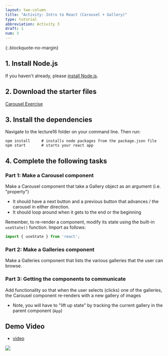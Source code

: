 ```yaml
---
layout: two-column
title: "Activity: Intro to React (Carousel + Gallery)"
type: tutorial
abbreviation: Activity 3
draft: 1
num: 3
---
```


{:.blockquote-no-margin}
## 1. Install Node.js
If you haven't already, please <a href="https://nodejs.org/en/download/">install Node.js</a>.

## 2. Download the starter files
<a href="/fall2024/course-files/lectures/lecture16.zip" class="nu-button">Carousel Exercise <i class="fas fa-download"></i></a>


## 3. Install the dependencies
Navigate to the lecture16 folder on your command line. Then run:

```shell
npm install     # installs node packages from the package.json file
npm start       # starts your react app
```

## 4. Complete the following tasks

### Part 1: Make a Carousel component 

Make a Carousel component that take a Gallery object as an argument (i.e. "property") 
* It should have a next button and a previous button that advances / the carousel in either direction.
* It should loop around when it gets to the end or the beginning

Remember, to re-render a component, modify its state using the built-in `useState()` function. Import as follows: 

```jsx
import { useState } from 'react';
```

### Part 2: Make a Galleries component 
Make a Galleries component that lists the various galleries that the user can browse.

### Part 3: Getting the components to communicate

Add functionality so that when the user selects (clicks) one of the galleries, the Carousel component re-renders with a new gallery of images

* Note, you will have to "lift up state" by tracking the current gallery in the parent component (`App`)

## Demo Video

* [video](https://drive.google.com/file/d/1RY2YnpCUm5Kuzv0W5HZ_cEH3HvyG066J/view?usp=sharing)


<img class="large frame" src="/fall2024/assets/images/lectures/intro-react.gif">